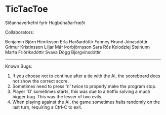 TicTacToe
=========

Síðannaverkefni fyrir Hugbúnaðarfræði

Collaborators:

Benjamín Björn Hinriksson
Erla Harðardóttir
Fanney Hrund Jónasdóttir
Grímur Kristinsson
Liljar Már Þorbjörnsson
Sara Rós Kolodziej
Steinunn Marta Friðriksdóttir
Svava Dögg Björgvinsdóttir

-----------------------------

Known Bugs:

1. If you choose not to continue after a tie with the AI, the scoreboard does not show the correct score.
2. Sometimes need to press 'n' twice to properly make the program stop.
3. Player 'O' sometimes starts, this was due to a hotfix solving a much bigger bug. This was the lesser of two evils.
4. When playing against the AI, the game sometimes halts randomly on the last turn, requiring a Ctrl-C to exit.

